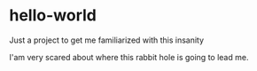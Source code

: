 # hello-world
Just a project to get me familiarized with this insanity

I'am very scared about where this rabbit hole is going to lead me.
